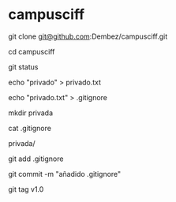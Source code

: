 # campusciff

git clone git@github.com:Dembez/campusciff.git

cd campusciff

git status

echo "privado" > privado.txt

echo "privado.txt" > .gitignore

mkdir privada

cat .gitignore

privada/

git add .gitignore

git commit -m "añadido .gitignore"

git tag v1.0